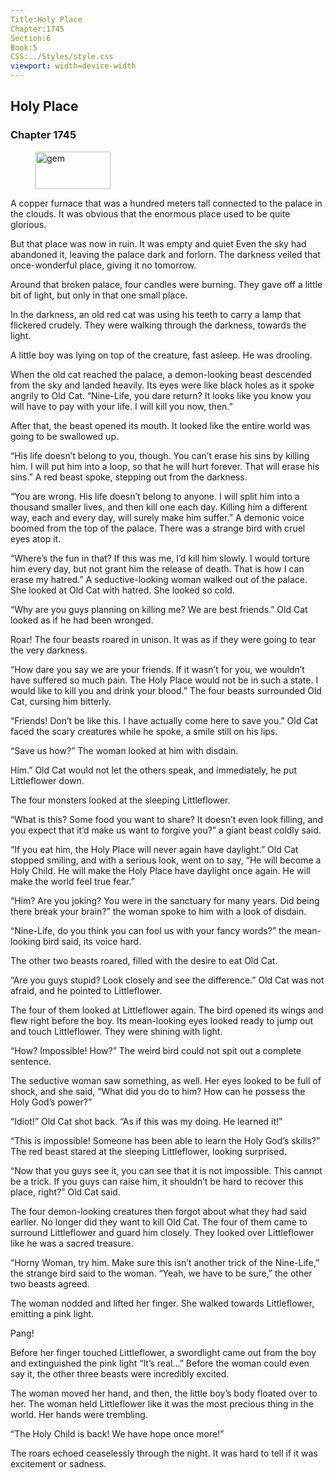 ```yaml
---
Title:Holy Place 
Chapter:1745 
Section:6 
Book:5 
CSS:../Styles/style.css 
viewport: width=device-width
---
```

  
## Holy Place
### Chapter 1745
  
<figure>
	<img src="../Images/gem.gif" alt="gem" id="gem" width="120" height="60" />
</figure>
  

  
A copper furnace that was a hundred meters tall connected to the palace in the clouds. It was obvious that the enormous place used to be quite glorious.

But that place was now in ruin. It was empty and quiet Even the sky had abandoned it, leaving the palace dark and forlorn. The darkness veiled that once-wonderful place, giving it no tomorrow.

Around that broken palace, four candles were burning. They gave off a little bit of light, but only in that one small place.

In the darkness, an old red cat was using his teeth to carry a lamp that flickered crudely. They were walking through the darkness, towards the light.

A little boy was lying on top of the creature, fast asleep. He was drooling.

When the old cat reached the palace, a demon-looking beast descended from the sky and landed heavily. Its eyes were like black holes as it spoke angrily to Old Cat. “Nine-Life, you dare return? It looks like you know you will have to pay with your life. I will kill you now, then.”

After that, the beast opened its mouth. It looked like the entire world was going to be swallowed up.

“His life doesn’t belong to you, though. You can’t erase his sins by killing him. I will put him into a loop, so that he will hurt forever. That will erase his sins.” A red beast spoke, stepping out from the darkness.

“You are wrong. His life doesn’t belong to anyone. I will split him into a thousand smaller lives, and then kill one each day. Killing him a different way, each and every day, will surely make him suffer.” A demonic voice boomed from the top of the palace. There was a strange bird with cruel eyes atop it.

“Where’s the fun in that? If this was me, I’d kill him slowly. I would torture him every day, but not grant him the release of death. That is how I can erase my hatred.” A seductive-looking woman walked out of the palace. She looked at Old Cat with hatred. She looked so cold.

“Why are you guys planning on killing me? We are best friends.” Old Cat looked as if he had been wronged.

Roar! The four beasts roared in unison. It was as if they were going to tear the very darkness.

“How dare you say we are your friends. If it wasn’t for you, we wouldn’t have suffered so much pain. The Holy Place would not be in such a state. I would like to kill you and drink your blood.” The four beasts surrounded Old Cat, cursing him bitterly.

“Friends! Don’t be like this. I have actually come here to save you.” Old Cat faced the scary creatures while he spoke, a smile still on his lips.

“Save us how?” The woman looked at him with disdain.

Him.” Old Cat would not let the others speak, and immediately, he put Littleflower down.

The four monsters looked at the sleeping Littleflower.

“What is this? Some food you want to share? It doesn’t even look filling, and you expect that it’d make us want to forgive you?” a giant beast coldly said.

“If you eat him, the Holy Place will never again have daylight.” Old Cat stopped smiling, and with a serious look, went on to say, “He will become a Holy Child. He will make the Holy Place have daylight once again. He will make the world feel true fear.”

“Him? Are you joking? You were in the sanctuary for many years. Did being there break your brain?” the woman spoke to him with a look of disdain.

“Nine-Life, do you think you can fool us with your fancy words?” the mean-looking bird said, its voice hard.

The other two beasts roared, filled with the desire to eat Old Cat.

“Are you guys stupid? Look closely and see the difference.” Old Cat was not afraid, and he pointed to Littleflower.

The four of them looked at Littleflower again. The bird opened its wings and flew right before the boy. Its mean-looking eyes looked ready to jump out and touch Littleflower. They were shining with light.

“How? Impossible! How?” The weird bird could not spit out a complete sentence.

The seductive woman saw something, as well. Her eyes looked to be full of shock, and she said, “What did you do to him? How can he possess the Holy God’s power?”

“Idiot!” Old Cat shot back. “As if this was my doing. He learned it!”

“This is impossible! Someone has been able to learn the Holy God’s skills?” The red beast stared at the sleeping Littleflower, looking surprised.

“Now that you guys see it, you can see that it is not impossible. This cannot be a trick. If you guys can raise him, it shouldn’t be hard to recover this place, right?” Old Cat said.

The four demon-looking creatures then forgot about what they had said earlier. No longer did they want to kill Old Cat. The four of them came to surround Littleflower and guard him closely. They looked over Littleflower like he was a sacred treasure.

“Horny Woman, try him. Make sure this isn’t another trick of the Nine-Life,” the strange bird said to the woman. “Yeah, we have to be sure,” the other two beasts agreed.

The woman nodded and lifted her finger. She walked towards Littleflower, emitting a pink light.

Pang!

Before her finger touched Littleflower, a swordlight came out from the boy and extinguished the pink light “It’s real…” Before the woman could even say it, the other three beasts were incredibly excited.

The woman moved her hand, and then, the little boy’s body floated over to her. The woman held Littleflower like it was the most precious thing in the world. Her hands were trembling.

“The Holy Child is back! We have hope once more!”

The roars echoed ceaselessly through the night. It was hard to tell if it was excitement or sadness.